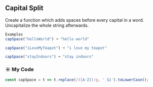 ## Capital Split

Create a function which adds spaces before every capital in a word. Uncapitalize the whole string afterwards.
```js
Examples
capSpace("helloWorld") ➞ "hello world"

capSpace("iLoveMyTeapot") ➞ "i love my teapot"

capSpace("stayIndoors") ➞ "stay indoors"
```
### :sunny: My Code
```js
const capSpace = t => t.replace(/([A-Z])/g, ' $1').toLowerCase();
```
